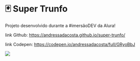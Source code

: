# 🃏 Super Trunfo

Projeto desenvolvido durante a #imersãoDEV da Alura!

link Github: https://andressadacosta.github.io/super-trunfo/

link Codepen: https://codepen.io/andressadacosta/full/GRyoBbJ

<img src="https://github.com/AndressaDaCosta/super-trunfo/blob/main/img/Captura%20de%20Tela%202022-04-01%20a%CC%80s%2019.12.20.png?raw=true">
